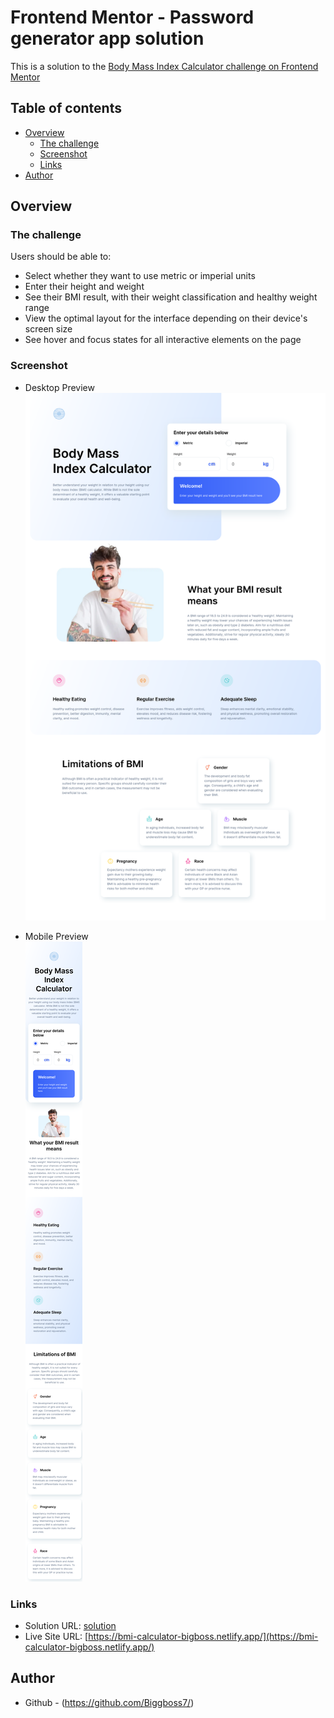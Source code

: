 # Frontend Mentor - Password generator app solution

This is a solution to the [Body Mass Index Calculator challenge on Frontend Mentor](https://www.frontendmentor.io/challenges/body-mass-index-calculator-brrBkfSz1T)

## Table of contents

- [Overview](#overview)
  - [The challenge](#the-challenge)
  - [Screenshot](#screenshot)
  - [Links](#links)
- [Author](#author)

## Overview

### The challenge

Users should be able to:

- Select whether they want to use metric or imperial units
- Enter their height and weight
- See their BMI result, with their weight classification and healthy weight range
- View the optimal layout for the interface depending on their device's screen size
- See hover and focus states for all interactive elements on the page

### Screenshot

- Desktop Preview \
  ![desktop-preview](./desktoppreview.png)

- Mobile Preview \
  ![mobile-preview](./mobilepreview.png)

### Links

- Solution URL: [solution](https://github.com/Biggboss7/BMI_Calculator)
- Live Site URL: [https://bmi-calculator-bigboss.netlify.app/](https://bmi-calculator-bigboss.netlify.app/)

## Author

- Github - (https://github.com/Biggboss7/)
